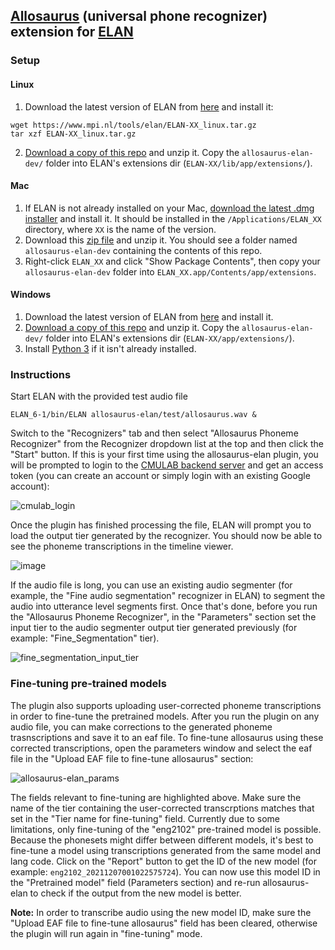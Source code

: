 ## [Allosaurus](https://github.com/xinjli/allosaurus/) (universal phone recognizer) extension for [ELAN](https://archive.mpi.nl/tla/elan)

### Setup

#### Linux

1. Download the latest version of ELAN from [here](https://archive.mpi.nl/tla/elan/download) and install it:
```
wget https://www.mpi.nl/tools/elan/ELAN-XX_linux.tar.gz
tar xzf ELAN-XX_linux.tar.gz
```

2. [Download a copy of this repo](https://github.com/zaidsheikh/allosaurus-elan/archive/refs/heads/dev.zip) and unzip it. Copy the `allosaurus-elan-dev/` folder into ELAN's extensions dir (`ELAN-XX/lib/app/extensions/`).

#### Mac

1. If ELAN is not already installed on your Mac, [download the latest .dmg installer](https://archive.mpi.nl/tla/elan/download) and install it. It should be installed in the `/Applications/ELAN_XX` directory, where `XX` is the name of the version.
2. Download this [zip file](https://github.com/zaidsheikh/allosaurus-elan/archive/refs/heads/dev.zip) and unzip it. You should see a folder named `allosaurus-elan-dev` containing the contents of this repo.
3. Right-click `ELAN_XX` and click "Show Package Contents", then copy your `allosaurus-elan-dev` folder into `ELAN_XX.app/Contents/app/extensions`.


#### Windows

1. Download the latest version of ELAN from [here](https://archive.mpi.nl/tla/elan/download) and install it.
2. [Download a copy of this repo](https://github.com/zaidsheikh/allosaurus-elan/archive/refs/heads/dev.zip) and unzip it. Copy the `allosaurus-elan-dev/` folder into ELAN's extensions dir (`ELAN-XX/app/extensions/`).
3. Install [Python 3](https://www.python.org/downloads/) if it isn't already installed.


### Instructions

Start ELAN with the provided test audio file

`ELAN_6-1/bin/ELAN allosaurus-elan/test/allosaurus.wav &`

Switch to the "Recognizers" tab and then select "Allosaurus Phoneme Recognizer" from the Recognizer dropdown list at the top and then click the "Start" button.
If this is your first time using the allosaurus-elan plugin, you will be prompted to login to the [CMULAB backend server](https://github.com/neulab/cmulab) and get an access token (you can create an account or simply login with an existing Google account):

![cmulab_login](https://user-images.githubusercontent.com/2358298/144942829-052e3f45-01f2-4f93-8562-2f95b00ec24f.png)

Once the plugin has finished processing the file, ELAN will prompt you to load the output tier generated by the recognizer. You should now be able to see the phoneme transcriptions in the timeline viewer.

![image](https://user-images.githubusercontent.com/2358298/124541645-da0adf80-ddef-11eb-8bb6-4a26713545a6.png)

If the audio file is long, you can use an existing audio segmenter (for example, the "Fine audio segmentation" recognizer in ELAN) to segment the audio into utterance level segments first. Once that's done, before you run the "Allosaurus Phoneme Recognizer", in the "Parameters" section set the input tier to the audio segmenter output tier generated previously (for example: "Fine_Segmentation" tier).

![fine_segmentation_input_tier](https://user-images.githubusercontent.com/2358298/126795420-00efc527-d2b8-40c2-8122-0cb37c4c1cfb.png)


### Fine-tuning pre-trained models

The plugin also supports uploading user-corrected phoneme transcriptions in order to fine-tune the pretrained models. After you run the plugin on any audio file, you can make corrections to the generated phoneme trasnscriptions and save it to an eaf file. To fine-tune allosaurus using these corrected transcriptions, open the parameters window and select the eaf file in the "Upload EAF file to fine-tune allosaurus" section:

![allosaurus-elan_params](https://user-images.githubusercontent.com/2358298/144940955-880700ef-bdfb-4721-b935-6684f1f71782.png)

The fields relevant to fine-tuning are highlighted above. Make sure the name of the tier containing the user-corrected transcrptions matches that set in the "Tier name for fine-tuning" field. Currently due to some limitations, only fine-tuning of the "eng2102" pre-trained model is possible. Because the phonesets might differ between different models, it's best to fine-tune a model using transcriptions generated from the same model and lang code. Click on the "Report" button to get the ID of the new model (for example: `eng2102_20211207001022575724`). You can now use this model ID in the "Pretrained model" field (Parameters section) and re-run allosaurus-elan to check if the output from the new model is better.

**Note:** In order to transcribe audio using the new model ID, make sure the "Upload EAF file to fine-tune allosaurus" field has been cleared, otherwise the plugin will run again in "fine-tuning" mode.


